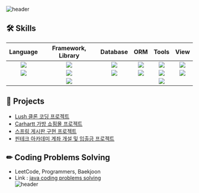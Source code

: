 ![header](https://capsule-render.vercel.app/api?type=waving&color=B897FF&height=135&section=header&text=Jihun's%20Github&fontSize=35)
## 🛠 Skills <br> 

|    Language    |         Framework, Library      |     Database      |      ORM       |       Tools      |     View     |
|   :--------:   |            :--------:           |    :--------:     |    :--------:  |    :--------:    |   :--------: |
|<img src="https://img.shields.io/badge/Java-FD5300?style=for-the-badge&logo=java&logoColor=white">|<img src="https://img.shields.io/badge/Spring-6DB33F?style=for-the-badge&logo=Spring&logoColor=white">|<img src="https://img.shields.io/badge/MySQL-4479A1?style=for-the-badge&logo=MySQL&logoColor=white">|<img src="https://img.shields.io/badge/JPA-6DB33F?style=for-the-badge&logo=JPA&logoColor=white">|<img src="https://img.shields.io/badge/IntelliJ-000000?style=for-the-badge&logo=IntelliJIDEA&logoColor=white">|<img src="https://img.shields.io/badge/JSP-FD5300?style=for-the-badge&logo=JSP&logoColor=white">|
|<img src="https://img.shields.io/badge/Python-3776AB?style=for-the-badge&logo=Python&logoColor=white">|<img src="https://img.shields.io/badge/SpringBoot-6DB33F?style=for-the-badge&logo=SpringBoot&logoColor=white">|<img src="https://img.shields.io/badge/Oracle-F80000?style=for-the-badge&logo=Oracle&logoColor=white">|<img src="https://img.shields.io/badge/Mybatis-F80000?style=for-the-badge&logo=Mybatis&logoColor=white">|<img src="https://img.shields.io/badge/Github-181717?style=for-the-badge&logo=Github&logoColor=white">|<img src="https://img.shields.io/badge/Thymeleaf-005F0F?style=for-the-badge&logo=Thymeleaf&logoColor=white">|
||<img src="https://img.shields.io/badge/Gradle-02303A?style=for-the-badge&logo=Gradle&logoColor=white">|||<img src="https://img.shields.io/badge/Github-181717?style=for-the-badge&logo=Github&logoColor=white">||


## 📂 Projects <br>
- [Lush 클론 코딩 프로젝트](https://github.com/Ji-hunKim/Lush-1)<br>
- [Carhartt 가방 쇼핑몰 프로젝트](https://github.com/Ji-hunKim/Carhartt)<br>
- [스프링 게시판 구현 프로젝트](https://github.com/Ji-hunKim/springBoard)<br>
- [핀테크 아카데미 계좌 개설 및 입출금 프로젝트](https://github.com/Ji-hunKim/FintechPractice)<br>

## ✏ Coding Problems Solving <br>
- LeetCode, Programmers, Baekjoon <br>
- Link : [java coding problems solving](https://github.com/Ji-hunKim/javaCodingProblemSolving)<br>
![header](https://capsule-render.vercel.app/api?type=waving&color=B897FF&height=135&section=footer)
